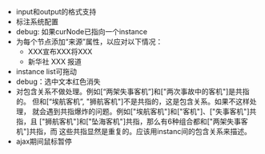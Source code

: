 - input和output的格式支持
- 标注系统配置
- debug: 如果curNode已指向一个instance
- 为每个节点添加“来源”属性，以应对以下情况：
    - XXX宣布XXX将XXX
    - 新华社 XXX 报道
- instance list可拖动
- debug：选中文本红色消失
- 对包含关系不做处理。例如[“两架失事客机”]和["两次事故中的客机"]是共指的。
  但和[“埃航客机”, "狮航客机"]不是共指的，这是包含关系。如果不这样处理，
  就会遇到共指爆炸的问题。例如["埃航客机"]和["客机"]、["失事客机"]共指，且
  ["狮航客机"]和["坠海客机"]共指，那么有6种组合都和["两架失事客机"]共指，而
  这些共指显然是重复的。应该用instanc间的包含关系来描述。
- ajax期间鼠标暂停